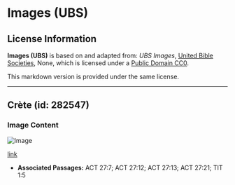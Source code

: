 # Images (UBS)

## License Information

**Images (UBS)** is based on and adapted from: _UBS Images_, [United Bible Societies](https://unitedbiblesocieties.org/), None, which is licensed under a [Public Domain CC0](https://creativecommons.org/public-domain/cc0/).

This markdown version is provided under the same license.



--------------------------------

## Crète (id: 282547)

### Image Content

![Image](https://cdn.aquifer.bible/aquifer-content/resources/Media/WEB-0570_crete.jpg)

[link](https://cdn.aquifer.bible/aquifer-content/resources/Media/WEB-0570_crete.jpg)

* **Associated Passages:** ACT 27:7; ACT 27:12; ACT 27:13; ACT 27:21; TIT 1:5


